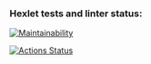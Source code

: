 ### Hexlet tests and linter status:
[![Maintainability](https://api.codeclimate.com/v1/badges/cab260fd2d2fe892ba48/maintainability)](https://codeclimate.com/github/tigr322/php-project-45/maintainability)

[![Actions Status](https://github.com/tigr322/php-project-45/actions/workflows/hexlet-check.yml/badge.svg)](https://github.com/tigr322/php-project-45/actions)